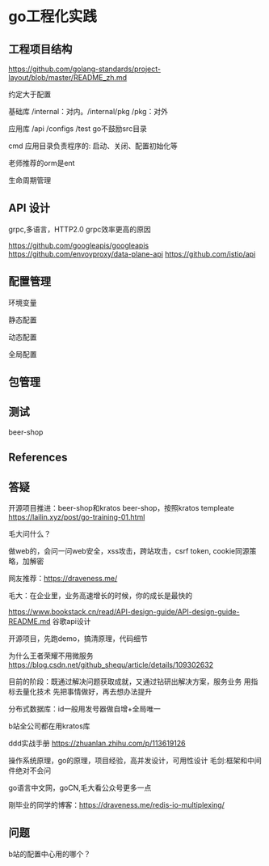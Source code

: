 # go工程化实践

## 工程项目结构

https://github.com/golang-standards/project-layout/blob/master/README_zh.md

约定大于配置

基础库
/internal：对内。/internal/pkg
/pkg：对外

应用库
/api
/configs
/test
go不鼓励src目录

cmd 应用目录负责程序的: 启动、关闭、配置初始化等

老师推荐的orm是ent

生命周期管理

## API 设计

grpc,多语言，HTTP2.0 
grpc效率更高的原因

https://github.com/googleapis/googleapis
https://github.com/envoyproxy/data-plane-api
https://github.com/istio/api


## 配置管理

环境变量

静态配置

动态配置

全局配置


## 包管理



## 测试

beer-shop

## References

## 答疑

开源项目推进：beer-shop和kratos 
beer-shop，按照kratos templeate
https://lailin.xyz/post/go-training-01.html

毛大问什么？

做web的，会问一问web安全，xss攻击，跨站攻击，csrf token, cookie同源策略，加解密

网友推荐：https://draveness.me/

毛大：在企业里，业务高速增长的时候，你的成长是最快的

https://www.bookstack.cn/read/API-design-guide/API-design-guide-README.md
谷歌api设计

开源项目，先跑demo，搞清原理，代码细节

为什么王者荣耀不用微服务
https://blog.csdn.net/github_shequ/article/details/109302632

目前的阶段：既通过解决问题获取成就，又通过钻研出解决方案，服务业务
用指标去量化技术
先把事情做好，再去想办法提升

分布式数据库：id一般用发号器做自增+全局唯一

b站全公司都在用kratos库

ddd实战手册
https://zhuanlan.zhihu.com/p/113619126

操作系统原理，go的原理，项目经验，高并发设计，可用性设计
毛剑:框架和中间件绝对不会问

go语言中文网，goCN,毛大看公众号更多一点

刚毕业的同学的博客：https://draveness.me/redis-io-multiplexing/


## 问题

b站的配置中心用的哪个？